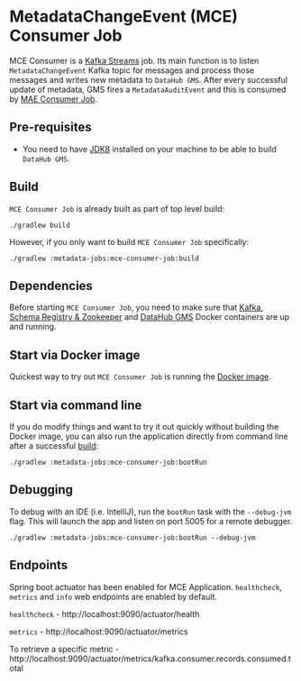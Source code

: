 # MetadataChangeEvent (MCE) Consumer Job
MCE Consumer is a [Kafka Streams](https://kafka.apache.org/documentation/streams/) job. Its main function is to listen
`MetadataChangeEvent` Kafka topic for messages and process those messages and writes new metadata to `DataHub GMS`.
After every successful update of metadata, GMS fires a `MetadataAuditEvent` and this is consumed by 
[MAE Consumer Job](../mae-consumer-job).

## Pre-requisites
* You need to have [JDK8](https://www.oracle.com/java/technologies/jdk8-downloads.html) installed on your machine to be
able to build `DataHub GMS`.

## Build
`MCE Consumer Job` is already built as part of top level build:

```
./gradlew build
```

However, if you only want to build `MCE Consumer Job` specifically:
```
./gradlew :metadata-jobs:mce-consumer-job:build
```

## Dependencies
Before starting `MCE Consumer Job`, you need to make sure that [Kafka, Schema Registry & Zookeeper](../../docker/kafka)
and [DataHub GMS](../../docker/gms) Docker containers are up and running.

## Start via Docker image
Quickest way to try out `MCE Consumer Job` is running the [Docker image](../../docker/mce-consumer).

## Start via command line
If you do modify things and want to try it out quickly without building the Docker image, you can also run
the application directly from command line after a successful [build](#build):
```
./gradlew :metadata-jobs:mce-consumer-job:bootRun
```

## Debugging

To debug with an IDE (i.e. IntelliJ), run the `bootRun` task with the `--debug-jvm` flag. This will launch the app and
listen on port 5005 for a remote debugger.

```
./gradlew :metadata-jobs:mce-consumer-job:bootRun --debug-jvm
```

## Endpoints
Spring boot actuator has been enabled for MCE Application. 
`healthcheck`, `metrics` and `info` web endpoints are enabled by default.

`healthcheck` - http://localhost:9090/actuator/health

`metrics` - http://localhost:9090/actuator/metrics

To retrieve a specific metric - http://localhost:9090/actuator/metrics/kafka.consumer.records.consumed.total

